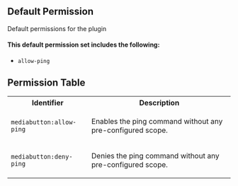 ## Default Permission

Default permissions for the plugin

#### This default permission set includes the following:

- `allow-ping`

## Permission Table

<table>
<tr>
<th>Identifier</th>
<th>Description</th>
</tr>


<tr>
<td>

`mediabutton:allow-ping`

</td>
<td>

Enables the ping command without any pre-configured scope.

</td>
</tr>

<tr>
<td>

`mediabutton:deny-ping`

</td>
<td>

Denies the ping command without any pre-configured scope.

</td>
</tr>
</table>
